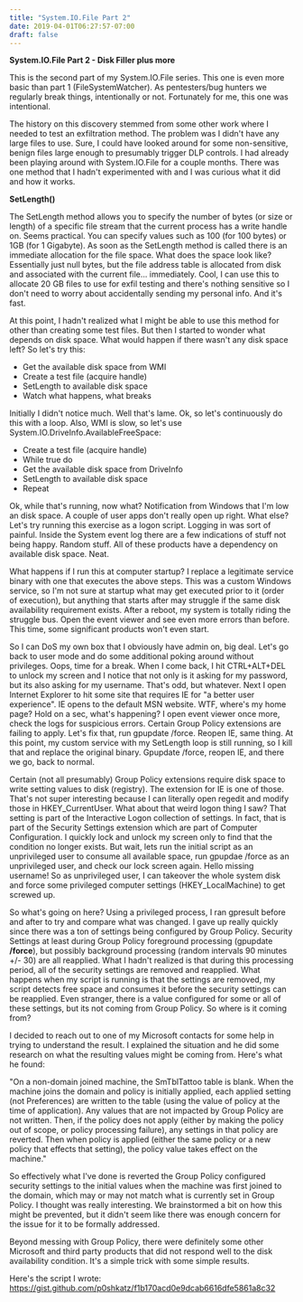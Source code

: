```yaml
---
title: "System.IO.File Part 2"
date: 2019-04-01T06:27:57-07:00 
draft: false
---
```



**System.IO.File Part 2 - Disk Filler plus more**

This is the second part of my System.IO.File series. This one is even more basic than part 1 (FileSystemWatcher). As pentesters/bug hunters we regularly break things, intentionally or not. Fortunately for me, this one was intentional.

The history on this discovery stemmed from some other work where I needed to test an exfiltration method. The problem was I didn't have any large files to use. Sure, I could have looked around for some non-sensitive, benign files large enough to presumably trigger DLP controls. I had already been playing around with System.IO.File for a couple months. There was one method that I hadn't experimented with and I was curious what it did and how it works.

**SetLength()**

The SetLength method allows you to specify the number of bytes (or size or length) of a specific file stream that the current process has a write handle on. Seems practical. You can specify values such as 100 (for 100 bytes) or 1GB (for 1 Gigabyte). As soon as the SetLength method is called there is an immediate allocation for the file space. What does the space look like? Essentially just null bytes, but the file address table is allocated from disk and associated with the current file... immediately. Cool, I can use this to allocate 20 GB files to use for exfil testing and there's nothing sensitive so I don't need to worry about accidentally sending my personal info. And it's fast.

At this point, I hadn't realized what I might be able to use this method for other than creating some test files. But then I started to wonder what depends on disk space. What would happen if there wasn't any disk space left? So let's try this:

* Get the available disk space from WMI
* Create a test file (acquire handle)
* SetLength to available disk space
* Watch what happens, what breaks

Initially I didn't notice much. Well that's lame. Ok, so let's continuously do this with a loop. Also, WMI is slow, so let's use System.IO.DriveInfo.AvailableFreeSpace:

* Create a test file (acquire handle)
* While true do
* Get the available disk space from DriveInfo
* SetLength to available disk space
* Repeat

Ok, while that's running, now what? Notification from Windows that I'm low an disk space. A couple of user apps don't really open up right. What else? Let's try running this exercise as a logon script. Logging in was sort of painful. Inside the System event log there are a few indications of stuff not being happy. Random stuff. All of these products have a dependency on available disk space. Neat.

What happens if I run this at computer startup? I replace a legitimate service binary with one that executes the above steps. This was a custom Windows service, so I'm not sure at startup what may get executed prior to it (order of execution), but anything that starts after may struggle if the same disk availability requirement exists. After a reboot, my system is totally riding the struggle bus. Open the event viewer and see even more errors than before. This time, some significant products won't even start.

So I can DoS my own box that I obviously have admin on, big deal. Let's go back to user mode and do some additional poking around without privileges. Oops, time for a break. When I come back, I hit CTRL+ALT+DEL to unlock my screen and I notice that not only is it asking for my password, but its also asking for my username. That's odd, but whatever. Next I open Internet Explorer to hit some site that requires IE for "a better user experience". IE opens to the default MSN website. WTF, where's my home page? Hold on a sec, what's happening? I open event viewer once more, check the logs for suspicious errors. Certain Group Policy extensions are failing to apply. Let's fix that, run gpupdate /force. Reopen IE, same thing. At this point, my custom service with my SetLength loop is still running, so I kill that and replace the original binary. Gpupdate /force, reopen IE, and there we go, back to normal.

Certain (not all presumably) Group Policy extensions require disk space to write setting values to disk (registry). The extension for IE is one of those. That's not super interesting because I can literally open regedit and modify those in HKEY_CurrentUser. What about that weird logon thing I saw? That setting is part of the Interactive Logon collection of settings. In fact, that is part of the Security Settings extension which are part of Computer Configuration. I quickly lock and unlock my screen only to find that the condition no longer exists. But wait, lets run the initial script as an unprivileged user to consume all available space, run gpupdae /force as an unprivileged user, and check our lock screen again. Hello missing username! So as unprivileged user, I can takeover the whole system disk and force some privileged computer settings (HKEY_LocalMachine) to get screwed up.

So what's going on here? Using a privileged process, I ran gpresult before and after to try and compare what was changed. I gave up really quickly since there was a ton of settings being configured by Group Policy. Security Settings at least during Group Policy foreground processing (gpupdate **/force**), but possibly background processing (random intervals 90 minutes +/- 30) are all reapplied. What I hadn't realized is that during this processing period, all of the security settings are removed and reapplied. What happens when my script is running is that the settings are removed, my script detects free space and consumes it before the security settings can be reapplied. Even stranger, there is a value configured for some or all of these settings, but its not coming from Group Policy. So where is it coming from?

I decided to reach out to one of my Microsoft contacts for some help in trying to understand the result. I explained the situation and he did some research on what the resulting values might be coming from. Here's what he found:

"On a non-domain joined machine, the SmTblTattoo table is blank. When the machine joins the domain and policy is initially applied, each applied setting (not Preferences) are written to the table (using the value of policy at the time of application). Any values that are not impacted by Group Policy are not written. Then, if the policy does not apply (either by making the policy out of scope, or policy processing failure), any settings in that policy are reverted. Then when policy is applied (either the same policy or a new policy that effects that setting), the policy value takes effect on the machine."

So effectively what I've done is reverted the Group Policy configured security settings to the initial values when the machine was first joined to the domain, which may or may not match what is currently set in Group Policy. I thought was really interesting. We brainstormed a bit on how this might be prevented, but it didn't seem like there was enough concern for the issue for it to be formally addressed. 

Beyond messing with Group Policy, there were definitely some other Microsoft and third party products that did not respond well to the disk availability condition. It's a simple trick with some simple results.

Here's the script I wrote:
https://gist.github.com/p0shkatz/f1b170acd0e9dcab6616dfe5861a8c32

